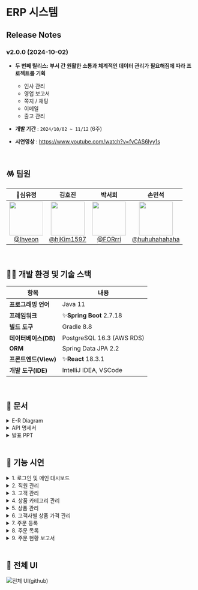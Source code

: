 # ERP 시스템

## Release Notes

### v2.0.0 (2024-10-02)
- **두 번째 릴리스: 부서 간 원활한 소통과 체계적인 데이터 관리가 필요해짐에 따라 프로젝트를 기획**
  - 인사 관리
  - 영업 보고서
  - 쪽지 / 채팅
  - 이메일
  - 출고 관리

- **개발 기간** : `2024/10/02 ~ 11/12` (6주)
- **시연영상** : https://www.youtube.com/watch?v=fyCAS6lyy1s
<br/>

## 🪅 팀원

| **👑심유정** | **김호진** | **박서희** | **손민석** |
| :------: |  :------: | :------: | :------: |
|[<img src="https://avatars.githubusercontent.com/Ihyeon" height=90> <br/> @Ihyeon](https://github.com/Ihyeon) |[<img src="https://avatars.githubusercontent.com/hjKim1597" height=90> <br/> @hjKim1597](https://github.com/hjKim1597) |[<img src="https://avatars.githubusercontent.com/FORrri" height=90> <br/> @FORrri](https://github.com/FORrri) |[<img src="https://avatars.githubusercontent.com/huhuhahahaha" height=90> <br/> @huhuhahahaha](https://github.com/huhuhahahaha) |

<br/>

## 🤹‍♂️ 개발 환경 및 기술 스택

| 항목 | 내용 |
|---|---|
| **프로그래밍 언어** | Java 11 |
| **프레임워크** | ✨**Spring Boot** 2.7.18 |
| **빌드 도구** | Gradle 8.8 |
| **데이터베이스(DB)** | PostgreSQL 16.3 (AWS RDS) |
| **ORM** | Spring Data JPA 2.2 |
| **프론트엔드(View)** | ✨**React** 18.3.1 |
| **개발 도구(IDE)** | IntelliJ IDEA, VSCode |
<br/>



## 🎡 문서

<details>
  <summary>E-R Diagram</summary>
  
![Frame 4](https://github.com/user-attachments/assets/5321a3a2-220e-4f64-87ee-4cfa67aaf3a4)


</details>


<details>
  <summary>API 명세서</summary>

![image](https://github.com/user-attachments/assets/7464390f-a442-4c51-9df9-fb1f10081e98)

</details>


<details>
  <summary>발표 PPT</summary>
 
![Frame 5](https://github.com/user-attachments/assets/bac214a8-8f25-42fd-8436-4d5106ff97e7)

</details>



<br/>

## 🧩 기능 시연

<details>
  <summary>1. 로그인 및 메인 대시보드</summary>

![21](https://github.com/user-attachments/assets/d8e908b5-3a49-4f80-8d3d-3b156bbb881b)
</details>

<details>
  <summary>2. 직원 관리</summary>
    
![22](https://github.com/user-attachments/assets/34bdf55b-ca24-4af0-a56b-d2f22798af75)

</details>
<details>
  <summary>3. 고객 관리</summary>
    
![23](https://github.com/user-attachments/assets/f7af39b6-a221-4abe-a1d1-54d288ac2772)

</details>
<details>
  <summary>4. 상품 카테고리 관리</summary>
    
![24](https://github.com/user-attachments/assets/a7a8c480-0e77-42a0-815f-c8508b1df383)

</details>
<details>
  <summary>5. 상품 관리</summary>
    
![25](https://github.com/user-attachments/assets/7201644f-ace5-4bf9-adfc-39c05e97ece1)

</details>
<details>
  <summary>6. 고객사별 상품 가격 관리</summary>
    
![26](https://github.com/user-attachments/assets/fb6608c2-8711-440f-b1f8-d772ce178e67)

</details>

<details>
  <summary>7. 주문 등록</summary>
    
![277](https://github.com/user-attachments/assets/29e915ef-8325-465e-804d-5c79406b284e)

</details>
<details>
  <summary>8. 주문 목록</summary>
    
![28](https://github.com/user-attachments/assets/85e93ab3-803b-4b8f-88d2-9d276187f93d)

</details>
<details>
  <summary>9. 주문 현황 보고서</summary>
    
![29](https://github.com/user-attachments/assets/fe335fa5-94b5-4f22-a3ac-098c4c5aa5e7)
</details>


<br/>

## 🎠 전체 UI
![전체 UI(github)](https://github.com/user-attachments/assets/4755cafb-665f-4a94-bc37-91677bbb5eec)



